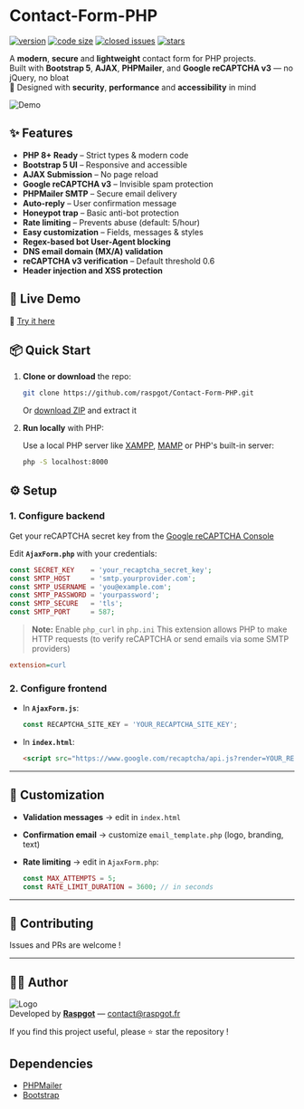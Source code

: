 # Contact-Form-PHP

[![version](https://img.shields.io/badge/version-1.7.5-blue.svg)](https://github.com/raspgot/Contact-Form-PHP)
[![code size](https://img.shields.io/github/languages/code-size/raspgot/Contact-Form-PHP)](https://github.com/raspgot/Contact-Form-PHP)
[![closed issues](https://img.shields.io/github/issues-closed-raw/raspgot/Contact-Form-PHP)](https://github.com/raspgot/Contact-Form-PHP/issues?q=is%3Aissue+is%3Aclosed)
[![stars](https://img.shields.io/github/stars/raspgot/Contact-Form-PHP?style=social)](https://github.com/raspgot/Contact-Form-PHP/stargazers)

A **modern**, **secure** and **lightweight** contact form for PHP projects.    
Built with **Bootstrap 5**, **AJAX**, **PHPMailer**, and **Google reCAPTCHA v3** — no jQuery, no bloat    
🔐 Designed with **security**, **performance** and **accessibility** in mind

![Demo](https://github.raspgot.fr/contact-form-raspgot.gif)

## ✨ Features

-   **PHP 8+ Ready** – Strict types & modern code
-   **Bootstrap 5 UI** – Responsive and accessible
-   **AJAX Submission** – No page reload
-   **Google reCAPTCHA v3** – Invisible spam protection
-   **PHPMailer SMTP** – Secure email delivery
-   **Auto-reply** – User confirmation message
-   **Honeypot trap** – Basic anti-bot protection
-   **Rate limiting** – Prevents abuse (default: 5/hour)
-   **Easy customization** – Fields, messages & styles
-   **Regex-based bot User-Agent blocking**
-   **DNS email domain (MX/A) validation**
-   **reCAPTCHA v3 verification** – Default threshold 0.6
-   **Header injection and XSS protection**

## 🚀 Live Demo

🔗 [Try it here](https://github.raspgot.fr)

## 📦 Quick Start

1. **Clone or download** the repo:

    ```bash
    git clone https://github.com/raspgot/Contact-Form-PHP.git
    ```

    Or [download ZIP](https://github.com/raspgot/Contact-Form-PHP/archive/master.zip) and extract it

2. **Run locally** with PHP:

    Use a local PHP server like [XAMPP](https://www.apachefriends.org), [MAMP](https://www.mamp.info) or PHP's built-in server:

    ```bash
    php -S localhost:8000
    ```

## ⚙️ Setup

### 1. Configure backend

Get your reCAPTCHA secret key from the [Google reCAPTCHA Console](https://console.cloud.google.com/security/recaptcha/create)

Edit **`AjaxForm.php`** with your credentials:

```php
const SECRET_KEY    = 'your_recaptcha_secret_key';
const SMTP_HOST     = 'smtp.yourprovider.com';
const SMTP_USERNAME = 'you@example.com';
const SMTP_PASSWORD = 'yourpassword';
const SMTP_SECURE   = 'tls';
const SMTP_PORT     = 587;
```

> **Note:** Enable `php_curl` in `php.ini`
 This extension allows PHP to make HTTP requests (to verify reCAPTCHA or send emails via some SMTP providers)

```ini
extension=curl
```

### 2. Configure frontend

-   In **`AjaxForm.js`**:

    ```js
    const RECAPTCHA_SITE_KEY = 'YOUR_RECAPTCHA_SITE_KEY';
    ```

-   In **`index.html`**:

    ```html
    <script src="https://www.google.com/recaptcha/api.js?render=YOUR_RECAPTCHA_SITE_KEY"></script>
    ```

---

## 🔧 Customization

-   **Validation messages** → edit in `index.html`
-   **Confirmation email** → customize `email_template.php` (logo, branding, text)
-   **Rate limiting** → edit in `AjaxForm.php`:

    ```php
    const MAX_ATTEMPTS = 5;
    const RATE_LIMIT_DURATION = 3600; // in seconds
    ```

---

## 🤝 Contributing

Issues and PRs are welcome !

---

## 👨‍💻 Author

![Logo](https://github.raspgot.fr/raspgot-blue.png)    
Developed by [**Raspgot**](https://raspgot.fr) — [contact@raspgot.fr](mailto:contact@raspgot.fr)

If you find this project useful, please ⭐ star the repository !

## Dependencies

-   [PHPMailer](https://github.com/PHPMailer/PHPMailer)
-   [Bootstrap](https://github.com/twbs/bootstrap)

